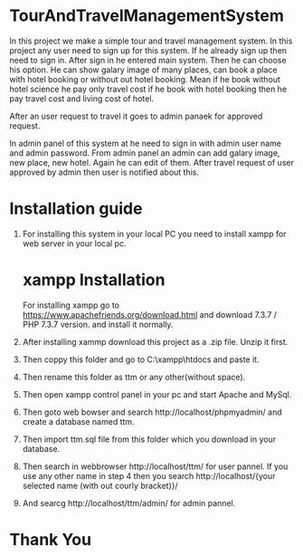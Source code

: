 # TourAndTravelManagementSystem
In this project we make a simple tour and travel management system.
In this project any user need to sign up for this system. If he already sign up then need to sign in. After sign in he entered main system. Then he can choose his option. He can show galary image of many places, can book a place with hotel booking or without out hotel booking. Mean if he book without hotel science he pay only travel cost if he book with hotel booking then he pay travel cost and living cost of hotel.

After an user request to travel it goes to admin panaek for approved request.

In admin panel of this system at he need to sign in with admin user name and admin password. From admin panel an admin can add galary image, new place, new hotel. Again he can edit of them. After travel request of user approved by admin then user is notified about this.

# Installation guide

1)  For installing this system in your local PC you need to install xampp for web server in your local pc.

    # xampp Installation
    For installing xampp go to https://www.apachefriends.org/download.html and download 7.3.7 / PHP 7.3.7 version. and install it   normally.
  
2)  After installing xammp download this project as a .zip file.  Unzip it first.
3)  Then coppy this folder and go to C:\xampp\htdocs and paste it.
4)  Then rename this folder as ttm or any other(without space).
5)  Then open xampp control panel in your pc and start Apache and MySql.
6)  Then goto web bowser and search http://localhost/phpmyadmin/ and create a database named ttm.
7)  Then import ttm.sql file from this folder which you download in your database.
8)  Then search in webbrowser http://localhost/ttm/ for user pannel. If you use any other name in step 4 then you search http://localhost/{your selected name (with out courly bracket)}/
9)  And searcg http://localhost/ttm/admin/ for admin pannel.

# Thank You
